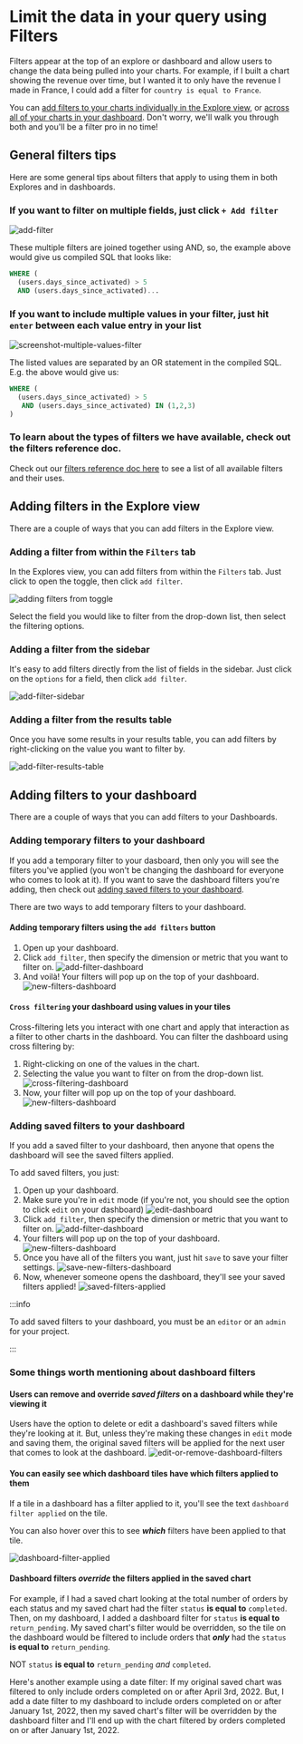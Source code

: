 # Limit the data in your query using Filters

Filters appear at the top of an explore or dashboard and allow users to change the data being pulled into your charts. For example, if I built a chart showing the revenue over time, but I wanted it to only have the revenue I made in France, I could add a filter for `country is equal to France`.

You can [add filters to your charts individually in the Explore view](#adding-filters-in-the-explore-view), or [across all of your charts in your dashboard](#adding-filters-to-your-dashboard). Don't worry, we'll walk you through both and you'll be a filter pro in no time!

## General filters tips

Here are some general tips about filters that apply to using them in both Explores and in dashboards.

### If you want to filter on multiple fields, just click `+ Add filter`

![add-filter](assets/add-filter.png)

These multiple filters are joined together using AND, so, the example above would give us compiled SQL that looks like:

```sql
WHERE (
  (users.days_since_activated) > 5
  AND (users.days_since_activated)...
```

### If you want to include multiple values in your filter, just hit `enter` between each value entry in your list

![screenshot-multiple-values-filter](assets/screenshot-multiple-values-filter.png)

The listed values are separated by an OR statement in the compiled SQL. E.g. the above would give us:

```sql
WHERE (
  (users.days_since_activated) > 5
   AND (users.days_since_activated) IN (1,2,3)
)
```

### To learn about the types of filters we have available, check out the filters reference doc.

Check out our [filters reference doc here](docs.lightdash.com/references/filters) to see a list of all available filters and their uses.

## Adding filters in the Explore view

There are a couple of ways that you can add filters in the Explore view.

### Adding a filter from within the `Filters` tab

In the Explores view, you can add filters from within the `Filters` tab. Just click to open the toggle, then click `add filter`.

![adding filters from toggle](./assets/adding-filters-from-toggle-1.png)

Select the field you would like to filter from the drop-down list, then select the filtering options.

### Adding a filter from the sidebar

It's easy to add filters directly from the list of fields in the sidebar. Just click on the `options` for a field, then click `add filter`.

![add-filter-sidebar](assets/add-filter-sidebar.png)

### Adding a filter from the results table

Once you have some results in your results table, you can add filters by right-clicking on the value you want to filter by.

![add-filter-results-table](assets/add-filter-results-table.png)

## Adding filters to your dashboard

There are a couple of ways that you can add filters to your Dashboards.

### Adding temporary filters to your dashboard

If you add a temporary filter to your dasboard, then only you will see the filters you've applied (you won't be changing the dashboard for everyone who comes to look at it). If you want to save the dashboard filters you're adding, then check out [adding saved filters to your dashboard](#adding-saved-filters-to-your-dashboard).

There are two ways to add temporary filters to your dashboard.

#### Adding temporary filters using the `add filters` button

1. Open up your dashboard.
2. Click `add filter`, then specify the dimension or metric that you want to filter on.
![add-filter-dashboard](assets/add-filter-dashboard.png)
3. And voilà! Your filters will pop up on the top of your dashboard.
![new-filters-dashboard](assets/new-filters-dashboard.png)

#### `Cross filtering` your dashboard using values in your tiles

Cross-filtering lets you interact with one chart and apply that interaction as a filter to other charts in the dashboard. You can filter the dashboard using cross filtering by:

1. Right-clicking on one of the values in the chart.
2. Selecting the value you want to filter on from the drop-down list.
![cross-filtering-dashboard](assets/cross-filtering-dashboard.png)
3. Now, your filter will pop up on the top of your dashboard.
![new-filters-dashboard](assets/new-filters-dashboard.png)

### Adding saved filters to your dashboard

If you add a saved filter to your dashboard, then anyone that opens the dashboard will see the saved filters applied.

To add saved filters, you just:

1. Open up your dashboard.
2. Make sure you're in `edit` mode (if you're not, you should see the option to click `edit` on your dashboard)
![edit-dashboard](assets/edit-dashboard.png)
3. Click `add filter`, then specify the dimension or metric that you want to filter on.
![add-filter-dashboard](assets/add-filter-dashboard.png)
4. Your filters will pop up on the top of your dashboard.
![new-filters-dashboard](assets/new-filters-dashboard.png)
5. Once you have all of the filters you want, just hit `save` to save your filter settings.
![save-new-filters-dashboard](assets/save-new-filters-dashboard.png)
6. Now, whenever someone opens the dashboard, they'll see your saved filters applied!
![saved-filters-applied](assets/saved-filters-applied.png)

:::info

To add saved filters to your dashboard, you must be an `editor` or an `admin` for your project.

:::

### Some things worth mentioning about dashboard filters

#### Users can remove and override _saved filters_ on a dashboard while they're viewing it

Users have the option to delete or edit a dashboard's saved filters while they're looking at it. But, unless they're making these changes in `edit` mode and saving them, the original saved filters will be applied for the next user that comes to look at the dashboard.
![edit-or-remove-dashboard-filters](assets/edit-or-remove-dashboard-filters.png)

#### You can easily see which dashboard tiles have which filters applied to them

If a tile in a dashboard has a filter applied to it, you'll see the text `dashboard filter applied` on the tile.

You can also hover over this to see **_which_** filters have been applied to that tile.

![dashboard-filter-applied](assets/dashboard-filter-applied.png)

#### Dashboard filters _override_ the filters applied in the saved chart

For example, if I had a saved chart looking at the total number of orders by each status and my saved chart had the filter `status` **is equal to** `completed`. Then, on my dashboard, I added a dashboard filter for `status` **is equal to** `return_pending`. My saved chart's filter would be overridden, so the tile on the dashboard would be filtered to include orders that **_only_** had the `status` **is equal to** `return_pending`.

NOT `status` **is equal to** `return_pending` _and_ `completed`.

Here's another example using a date filter: If my original saved chart was filtered to only include orders completed on or after April 3rd, 2022. But, I add a date filter to my dashboard to include orders completed on or after January 1st, 2022, then my saved chart's filter will be overridden by the dashboard filter and I'll end up with the chart filtered by orders completed on or after January 1st, 2022.
